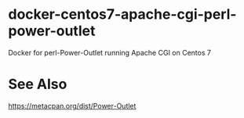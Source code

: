 # docker-centos7-apache-cgi-perl-power-outlet

Docker for perl-Power-Outlet running Apache CGI on Centos 7

# See Also

https://metacpan.org/dist/Power-Outlet
